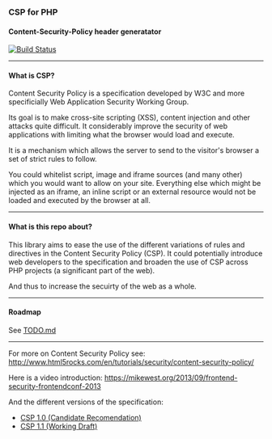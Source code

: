 ### CSP for PHP

#### Content-Security-Policy header generatator

[![Build Status](https://travis-ci.org/hkdobrev/csp-php.png?branch=master)](https://travis-ci.org/hkdobrev/csp-php)

---

#### What is CSP?

Content Security Policy is a specification developed by W3C and more specificially Web Application Security Working Group.

Its goal is to make cross-site scripting (XSS), content injection and other attacks quite difficult.
It considerably improve the security of web applications with limiting what the browser would load and execute.

It is a mechanism which allows the server to send to the visitor's browser a set of strict rules to follow.

You could whitelist script, image and iframe sources (and many other) which you would want to allow on your site.
Everything else which might be injected as an iframe, an inline script or an external resource would not be loaded and executed by the browser at all.

---

#### What is this repo about?

This library aims to ease the use of the different variations of rules and directives in the Content Security Policy (CSP).
It could potentially introduce web developers to the specification and broaden the use of CSP across PHP projects (a significant part of the web).

And thus to increase the secuirty of the web as a whole.

---

#### Roadmap

See [TODO.md](TODO.md)

---

For more on Content Security Policy see: http://www.html5rocks.com/en/tutorials/security/content-security-policy/

Here is a video introduction: https://mikewest.org/2013/09/frontend-security-frontendconf-2013

And the different versions of the specification:
- [CSP 1.0 (Candidate Recomendation)](www.w3.org/TR/CSP)
- [CSP 1.1 (Working Draft)](www.w3.org/TR/CSP11)
